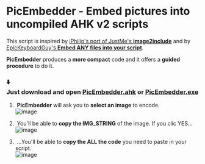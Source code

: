 # PicEmbedder - Embed pictures into uncompiled AHK v2 scripts 

This script is inspired by [iPhilip's port of JustMe's **image2include**](https://www.autohotkey.com/boards/viewtopic.php?f=83&t=119966) and by [EpicKeyboardGuy's **Embed ANY files into your script**](https://www.reddit.com/r/AutoHotkey/comments/1ina2y7/embed_any_files_into_your_script/).

**PicEmbedder** produces a **more compact** code and it offers a **guided procedure** to do it.

### ⬇️ <br>Just download and open [PicEmbedder.ahk](https://github.com/DavidBevi/PicEmbedder/releases/download/v1.0.1/pic_embedder_v1.0.1.ahk) or [PicEmbedder.exe](https://github.com/DavidBevi/PicEmbedder/releases/download/v1.0.1/pic_embedder_v1.0.1.exe)

1. &nbsp;**PicEmbedder** will ask you to **select an image** to encode.<br>![image](https://github.com/user-attachments/assets/ea03d072-ca1a-41f6-97c1-71b8b2923dbf)

2. &nbsp;You'll be able to **copy the IMG_STRING** of the image. If you clic YES...<br>![image](https://github.com/user-attachments/assets/b0ab8141-d753-4349-890b-89bd50e5a917)

3. &nbsp;...You'll be able to **copy the ALL the code** you need to paste in your script.<br>![image](https://github.com/user-attachments/assets/a3984cb9-8341-4b1f-a031-39154e44825e)
